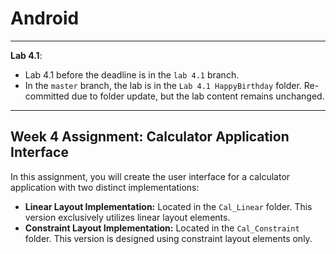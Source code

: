 # Android

---

**Lab 4.1**:

- Lab 4.1 before the deadline is in the `lab 4.1` branch.
- In the `master` branch, the lab is in the `Lab 4.1 HappyBirthday` folder. Re-committed due to folder update, but the lab content remains unchanged.

---

## Week 4 Assignment: Calculator Application Interface

In this assignment, you will create the user interface for a calculator application with two distinct implementations:

- **Linear Layout Implementation:** Located in the `Cal_Linear` folder. This version exclusively utilizes linear layout elements.
- **Constraint Layout Implementation:** Located in the `Cal_Constraint` folder. This version is designed using constraint layout elements only.
